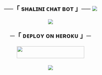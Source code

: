 <h2 align="center">
    ──「 sʜᴀʟɪɴɪ ᴄʜᴀᴛ ʙᴏᴛ 」──
<a href="https://www.youtube.com/watch?v=dQw4w9WgcQ"><img src="https://user-images.githubusercontent.com/73097560/115834477-dbab4500-a447-11eb-908a-139a6edaec5c.gif"></a>
    
<p align="center"><a href="https://t.me/Itz_SHALINI"><img src="https://graph.org/file/36c56e63f2257d4761021.jpg"></a></p>


─「 ᴅᴇᴩʟᴏʏ ᴏɴ ʜᴇʀᴏᴋᴜ 」─
</h3>

<p align="center"><a href="https://dashboard.heroku.com/new?template=https://github.com/SHALINI-69/SHALINICHATBOTV2"> <img src="https://img.shields.io/badge/Deploy%20On%20Heroku-darkred?style=for-the-badge&logo=heroku" width="220" height="38.45"/></a></p>
<h3 align="center">
    
<a href="https://www.youtube.com/watch?v=Qw4w9gXcQ"><img src="https://user-images.githubusercontent.com/73097560/115834477-dbab4500-a447-11eb-908a-139a6edaec5c.gif"></a>
